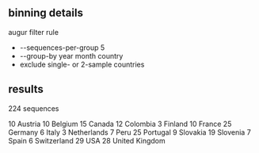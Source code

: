 ## binning details 

augur filter rule 
- --sequences-per-group 5
- --group-by year month country
- exclude single- or 2-sample countries 

## results 

224 sequences 


  10 Austria
  10 Belgium
  15 Canada
  12 Colombia
   3 Finland
  10 France
  25 Germany
   6 Italy
   3 Netherlands
   7 Peru
  25 Portugal
   9 Slovakia
  19 Slovenia
   7 Spain
   6 Switzerland
  29 USA
  28 United Kingdom
